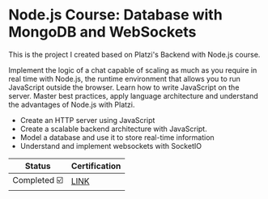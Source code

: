 # Node.js Course: Database with MongoDB and WebSockets

This is the project I created based on Platzi's Backend with Node.js course.

Implement the logic of a chat capable of scaling as much as you require in real time with Node.js, the runtime environment that allows you to run JavaScript outside the browser. Learn how to write JavaScript on the server. Master best practices, apply language architecture and understand the advantages of Node.js with Platzi.

- Create an HTTP server using JavaScript
- Create a scalable backend architecture with JavaScript.
- Model a database and use it to store real-time information
- Understand and implement websockets with SocketIO

| Status       | Certification                                                                                 |
| ------------ | --------------------------------------------------------------------------------------------- |
| Completed ☑️ | [LINK](https://platzi.com/p/eguidazu.san/curso/1689-nodejs-mongo-websockets/diploma/detalle/) |

